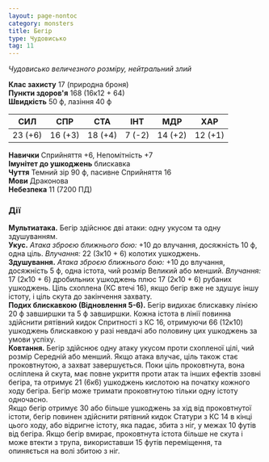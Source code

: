 ```yaml
---
layout: page-nontoc
category: monsters
title: Бегір
type: Чудовисько
tag: 11
---
```


_Чудовисько величезного розміру, нейтральний злий_

**Клас захисту** 17 (природна броня)    
**Пункти здоров'я** 168 (16к12 + 64)    
**Швидкість** 50 ф, лазіння 40 ф

| СИЛ     | СПР     | СТА     | ІНТ    | МДР     | ХАР     |
| ------- | ------- | ------- | ------ | ------- | ------- |
| 23 (+6) | 16 (+3) | 18 (+4) | 7 (-2) | 14 (+2) | 12 (+1) |

**Навички** Сприйняття +6, Непомітність +7    
**Імунітет до ушкоджень** блискавка    
**Чуття** Темний зір 90 ф, пасивне Сприйняття 16    
**Мови** Драконова    
**Небезпека** 11 (7200 ПД)


### Дії
**Мультиатака.** Бегір здійснює дві атаки: одну укусом та одну здушуванням.    
**Укус.** _Атака зброєю ближнього бою:_ +10 до влучання, досяжність 10 ф, одна ціль. _Влучання:_ 22 (3к10 + 6) колотих ушкоджень.    
**Здушування.** _Атака зброєю ближнього бою:_ +10 до влучання, досяжність 5 ф, одна істота, чий розмір Великий або менший. _Влучання:_ 17 (2к10 + 6) дробильних ушкоджень плюс 17 (2к10 + 6) рубаних ушкоджень. Ціль схоплена (КС втечі 16), якщо бегір вже не здушує іншу істоту, і ціль скута до закінчення захвату.    
**Подих блискавкою (Відновлення 5-6).** Бегір видихає блискавку лінією 20 ф завширшки та 5 ф завширшки. Кожна істота в лінії повинна здійснити рятівний кидок Спритності з КС 16, отримуючи 66 (12к10) ушкоджень блискавкою у разі невдачі або половину цих ушкоджень за умови успіху.    
**Ковтання.** Бегір здійснює одну атаку укусом проти схопленої цілі, чий розмір Середній або менший. Якщо атака влучає, ціль також стає проковтнутою, а захват завершується. Поки ціль проковтнута, вона осліплена й скута, має повне укриття проти атак та інших ефектів ззовні бегіра, та отримує 21 (6к6) ушкоджень кислотою на початку кожного ходу бегіра. Бегір може тримати проковтнутою тільки одну істоту одночасно.    
Якщо бегір отримує 30 або більше ушкоджень за хід від проковтнутої істоти, бегір повинен здійснити рятівний кидок Статури з КС 14 в кінці цього ходу, або відригне істоту, яка падає, збита з ніг, у межах 10 футів від бегіра. Якщо бегір вмирає, проковтнута істота більше не скута і може втекти з трупа, використавши 15 футів переміщення, та опиняється на волі збитою з ніг.
